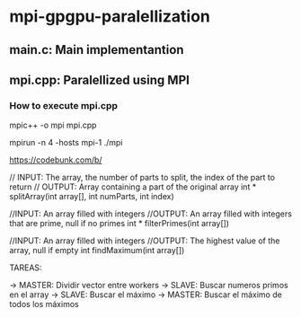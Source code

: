 # mpi-gpgpu-paralellization

## main.c: Main implementantion 
## mpi.cpp: Paralellized using MPI

### How to execute mpi.cpp
mpic++ -o mpi mpi.cpp

mpirun -n 4 -hosts mpi-1 ./mpi



https://codebunk.com/b/

// INPUT: The array, the number of parts to split, the index of the part to return
// OUTPUT: Array containing a part of the original array
int * splitArray(int array[], int numParts, int index)

//INPUT: An array filled with integers
//OUTPUT: An array filled with integers that are prime, null if no primes
int * filterPrimes(int array[])

//INPUT: An array filled with integers
//OUTPUT: The highest value of the array, null if empty
int findMaximum(int array[])


TAREAS:

-> MASTER: Dividir vector entre workers
-> SLAVE: Buscar numeros primos en el array
-> SLAVE: Buscar el máximo
-> MASTER: Buscar el máximo de todos los máximos
